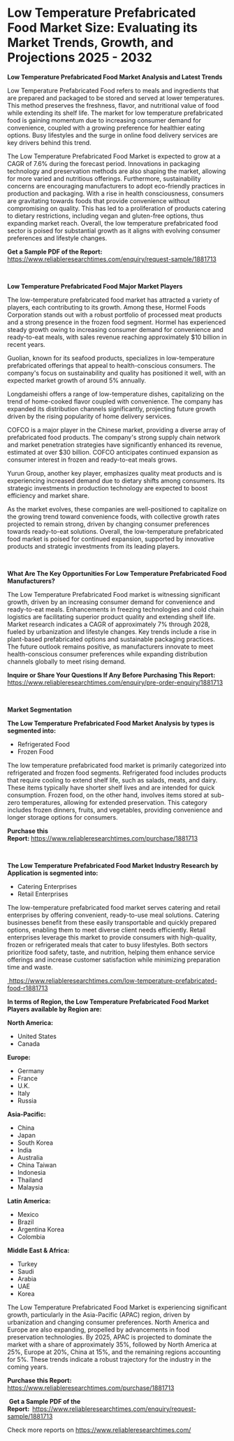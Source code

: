 <p><h1>Low Temperature Prefabricated Food Market Size: Evaluating its Market Trends, Growth, and Projections 2025 - 2032</h1></p><p><strong>Low Temperature Prefabricated Food Market Analysis and Latest Trends</strong></p>
<p><p>Low Temperature Prefabricated Food refers to meals and ingredients that are prepared and packaged to be stored and served at lower temperatures. This method preserves the freshness, flavor, and nutritional value of food while extending its shelf life. The market for low temperature prefabricated food is gaining momentum due to increasing consumer demand for convenience, coupled with a growing preference for healthier eating options. Busy lifestyles and the surge in online food delivery services are key drivers behind this trend.</p><p>The Low Temperature Prefabricated Food Market is expected to grow at a CAGR of 7.6% during the forecast period. Innovations in packaging technology and preservation methods are also shaping the market, allowing for more varied and nutritious offerings. Furthermore, sustainability concerns are encouraging manufacturers to adopt eco-friendly practices in production and packaging. With a rise in health consciousness, consumers are gravitating towards foods that provide convenience without compromising on quality. This has led to a proliferation of products catering to dietary restrictions, including vegan and gluten-free options, thus expanding market reach. Overall, the low temperature prefabricated food sector is poised for substantial growth as it aligns with evolving consumer preferences and lifestyle changes.</p></p>
<p><strong>Get a Sample PDF of the Report:&nbsp;</strong> <a href="https://www.reliableresearchtimes.com/enquiry/request-sample/1881713?utm_campaign=2714&utm_medium=2&utm_source=Github&utm_content=ia&utm_term=07042025&utm_id=low-temperature-prefabricated-food">https://www.reliableresearchtimes.com/enquiry/request-sample/1881713</a></p>
<p>&nbsp;</p>
<p><strong>Low Temperature Prefabricated Food Major Market Players</strong></p>
<p><p>The low-temperature prefabricated food market has attracted a variety of players, each contributing to its growth. Among these, Hormel Foods Corporation stands out with a robust portfolio of processed meat products and a strong presence in the frozen food segment. Hormel has experienced steady growth owing to increasing consumer demand for convenience and ready-to-eat meals, with sales revenue reaching approximately $10 billion in recent years.</p><p>Guolian, known for its seafood products, specializes in low-temperature prefabricated offerings that appeal to health-conscious consumers. The company's focus on sustainability and quality has positioned it well, with an expected market growth of around 5% annually.</p><p>Longdameishi offers a range of low-temperature dishes, capitalizing on the trend of home-cooked flavor coupled with convenience. The company has expanded its distribution channels significantly, projecting future growth driven by the rising popularity of home delivery services.</p><p>COFCO is a major player in the Chinese market, providing a diverse array of prefabricated food products. The company's strong supply chain network and market penetration strategies have significantly enhanced its revenue, estimated at over $30 billion. COFCO anticipates continued expansion as consumer interest in frozen and ready-to-eat meals grows.</p><p>Yurun Group, another key player, emphasizes quality meat products and is experiencing increased demand due to dietary shifts among consumers. Its strategic investments in production technology are expected to boost efficiency and market share.</p><p>As the market evolves, these companies are well-positioned to capitalize on the growing trend toward convenience foods, with collective growth rates projected to remain strong, driven by changing consumer preferences towards ready-to-eat solutions. Overall, the low-temperature prefabricated food market is poised for continued expansion, supported by innovative products and strategic investments from its leading players.</p></p>
<p>&nbsp;</p>
<p><strong>What Are The Key Opportunities For Low Temperature Prefabricated Food Manufacturers?</strong></p>
<p><p>The Low Temperature Prefabricated Food market is witnessing significant growth, driven by an increasing consumer demand for convenience and ready-to-eat meals. Enhancements in freezing technologies and cold chain logistics are facilitating superior product quality and extending shelf life. Market research indicates a CAGR of approximately 7% through 2028, fueled by urbanization and lifestyle changes. Key trends include a rise in plant-based prefabricated options and sustainable packaging practices. The future outlook remains positive, as manufacturers innovate to meet health-conscious consumer preferences while expanding distribution channels globally to meet rising demand.</p></p>
<p><strong>Inquire or Share Your Questions If Any Before Purchasing This Report:</strong> <a href="https://www.reliableresearchtimes.com/enquiry/pre-order-enquiry/1881713?utm_campaign=2714&utm_medium=2&utm_source=Github&utm_content=ia&utm_term=07042025&utm_id=low-temperature-prefabricated-food">https://www.reliableresearchtimes.com/enquiry/pre-order-enquiry/1881713</a></p>
<p>&nbsp;</p>
<p><strong>Market Segmentation</strong></p>
<p><strong>The Low Temperature Prefabricated Food Market Analysis by types is segmented into:</strong></p>
<p><ul><li>Refrigerated Food</li><li>Frozen Food</li></ul></p>
<p><p>The low temperature prefabricated food market is primarily categorized into refrigerated and frozen food segments. Refrigerated food includes products that require cooling to extend shelf life, such as salads, meats, and dairy. These items typically have shorter shelf lives and are intended for quick consumption. Frozen food, on the other hand, involves items stored at sub-zero temperatures, allowing for extended preservation. This category includes frozen dinners, fruits, and vegetables, providing convenience and longer storage options for consumers.</p></p>
<p><strong>Purchase this Report:&nbsp;</strong><a href="https://www.reliableresearchtimes.com/purchase/1881713?utm_campaign=2714&utm_medium=2&utm_source=Github&utm_content=ia&utm_term=07042025&utm_id=low-temperature-prefabricated-food">https://www.reliableresearchtimes.com/purchase/1881713</a></p>
<p>&nbsp;</p>
<p><strong>The Low Temperature Prefabricated Food Market Industry Research by Application is segmented into:</strong></p>
<p><ul><li>Catering Enterprises</li><li>Retail Enterprises</li></ul></p>
<p><p>The low-temperature prefabricated food market serves catering and retail enterprises by offering convenient, ready-to-use meal solutions. Catering businesses benefit from these easily transportable and quickly prepared options, enabling them to meet diverse client needs efficiently. Retail enterprises leverage this market to provide consumers with high-quality, frozen or refrigerated meals that cater to busy lifestyles. Both sectors prioritize food safety, taste, and nutrition, helping them enhance service offerings and increase customer satisfaction while minimizing preparation time and waste.</p></p>
<p><a href="https://www.reliableresearchtimes.com/low-temperature-prefabricated-food-r1881713?utm_campaign=2714&utm_medium=2&utm_source=Github&utm_content=ia&utm_term=07042025&utm_id=low-temperature-prefabricated-food">&nbsp;https://www.reliableresearchtimes.com/low-temperature-prefabricated-food-r1881713</a></p>
<p><strong>In terms of Region, the Low Temperature Prefabricated Food Market Players available by Region are:</strong></p>
<p>
    <p> <strong> North America: </strong>
        <ul>
            <li>United States</li>
            <li>Canada</li>
        </ul>
        </p> 
    <p> <strong> Europe: </strong>
        <ul>
            <li>Germany</li>
            <li>France</li>
            <li>U.K.</li>
            <li>Italy</li>
            <li>Russia</li>
        </ul>
        </p> 
    <p> <strong> Asia-Pacific: </strong>
        <ul>
            <li>China</li>
            <li>Japan</li>
            <li>South Korea</li>
            <li>India</li>
            <li>Australia</li>
            <li>China Taiwan</li>
            <li>Indonesia</li>
            <li>Thailand</li>
            <li>Malaysia</li>
        </ul>
        </p> 
    <p> <strong> Latin America: </strong>
        <ul>
            <li>Mexico</li>
            <li>Brazil</li>
            <li>Argentina Korea</li>
            <li>Colombia</li>
        </ul>
        </p> 
    <p> <strong> Middle East & Africa: </strong>
        <ul>
            <li>Turkey</li>
            <li>Saudi</li>
            <li>Arabia</li>
            <li>UAE</li>
            <li>Korea</li>
        </ul>
    </p>
    </p>
<p><p>The Low Temperature Prefabricated Food Market is experiencing significant growth, particularly in the Asia-Pacific (APAC) region, driven by urbanization and changing consumer preferences. North America and Europe are also expanding, propelled by advancements in food preservation technologies. By 2025, APAC is projected to dominate the market with a share of approximately 35%, followed by North America at 25%, Europe at 20%, China at 15%, and the remaining regions accounting for 5%. These trends indicate a robust trajectory for the industry in the coming years.</p></p>
<p><strong>Purchase this Report: </strong><a href="https://www.reliableresearchtimes.com/purchase/1881713?utm_campaign=2714&utm_medium=2&utm_source=Github&utm_content=ia&utm_term=07042025&utm_id=low-temperature-prefabricated-food">https://www.reliableresearchtimes.com/purchase/1881713</a></p>
<p>&nbsp;<strong>Get a Sample PDF of the Report:&nbsp;&nbsp;</strong><a href="https://www.reliableresearchtimes.com/enquiry/request-sample/1881713?utm_campaign=2714&utm_medium=2&utm_source=Github&utm_content=ia&utm_term=07042025&utm_id=low-temperature-prefabricated-food">https://www.reliableresearchtimes.com/enquiry/request-sample/1881713</a></p>
<p><strong></strong></p>
<p>Check more reports on <a href="https://www.reliableresearchtimes.com/?utm_campaign=2714&utm_medium=2&utm_source=Github&utm_content=ia&utm_term=07042025&utm_id=low-temperature-prefabricated-food">https://www.reliableresearchtimes.com/</a></p>
